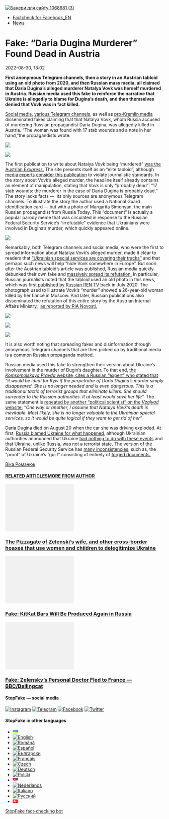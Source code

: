 [![](https://www.stopfake.org/content/uploads/2022/08/Baneri-dlya-sai-tu-1068681-3-6.png "Банери для сайту 1068681 (3)")](https://www.stopfake.org/content/uploads/2022/08/Baneri-dlya-sai-tu-1068681-3-6.png)

*   [Factcheck for Facebook\_EN](https://www.stopfake.org/en/category/factcheck-facebook-en/)
*   [News](https://www.stopfake.org/en/category/news/)

Fake: “Daria Dugina Murderer” Found Dead in Austria 
====================================================

2022-08-30, 13:02

[](https://www.facebook.com/sharer/sharer.php?u=https%3A%2F%2Fwww.stopfake.org%2Fen%2Ffake-daria-dugina-murderer-found-dead-in-austria%2F "Facebook")[](viber://forward?text=Fake%3A%20%E2%80%9CDaria%20Dugina%20Murderer%E2%80%9D%20Found%20Dead%20in%20Austria%C2%A0%20https%3A%2F%2Fwww.stopfake.org%2Fen%2Ffake-daria-dugina-murderer-found-dead-in-austria%2F "Viber")[](https://twitter.com/intent/tweet?text=Fake%3A%20%E2%80%9CDaria%20Dugina%20Murderer%E2%80%9D%20Found%20Dead%20in%20Austria%C2%A0&url=https%3A%2F%2Fwww.stopfake.org%2Fen%2Ffake-daria-dugina-murderer-found-dead-in-austria%2F "X")[](https://api.whatsapp.com/send?text=Fake%3A%20%E2%80%9CDaria%20Dugina%20Murderer%E2%80%9D%20Found%20Dead%20in%20Austria%C2%A0%20https%3A%2F%2Fwww.stopfake.org%2Fen%2Ffake-daria-dugina-murderer-found-dead-in-austria%2F "Whatsapp")[](https://www.stopfake.org/en/fake-daria-dugina-murderer-found-dead-in-austria/)[](https://telegram.me/share/url?url=https%3A%2F%2Fwww.stopfake.org%2Fen%2Ffake-daria-dugina-murderer-found-dead-in-austria%2F&text=Fake%3A%20%E2%80%9CDaria%20Dugina%20Murderer%E2%80%9D%20Found%20Dead%20in%20Austria%C2%A0 "Telegram")[](https://www.instagram.com/ "Instagram")

  

**First anonymous Telegram channels, then a story in an Austrian tabloid using an old photo from 2020, and then Russian mass media, all claimed that Daria Dugina’s alleged murderer Natalya Vovk was herself murdered in Austria. Russian media used this fake to reinforce the narrative that Ukraine is allegedly to blame for Dugina’s death, and then themselves denied that Vovk was in fact killed.**

[Social media](https://www.facebook.com/photo/?fbid=118874340925676&set=a.105260498953727), [various Telegram channels](https://t.me/ASupersharij/10797?fbclid=IwAR37IltxhLmkaxiXteLP7JWDo4rbF9JGMLLLe5IeiJlsXU_CHnyXhszt0eU), as well as [pro-Kremlin media](https://novorosinform.org/podozrevaemaya-v-ubijstve-dari-duginoj-ukrainka-najdena-mertvoj--smi--102395.html?fbclid=IwAR3GoA0nHqY_AOM_dnLkaAeHCphiTy6q6lBGjqpwjgXa60CS1SZhzRjdDPo) disseminated fakes claiming that that Natalya Vovk, whom Russia accused of murdering Russian propagandist Daria Dugina, was allegedly killed in Austria. “The woman was found with 17 stab wounds and a note in her hand,”the propagandists wrote.

![](https://www.stopfake.org/content/uploads/2022/09/Znimok-ekrana-2022-08-29-o-19.29.00-1.png)

![](https://www.stopfake.org/content/uploads/2022/09/Znimok-ekrana-2022-08-29-o-19.18.25.png)

The first publication to write about Natalya Vovk being “murdered” [was the Austrian _Exxpress_.](https://exxpress.at/17-messerstiche-attentaeterin-im-mordfall-darya-dugina-angeblich-tot/) The site presents itself as an “elite tabloid”, although [media experts consider this publication](https://www.stopfake.org/uk/fejk-v-avstriyi-znajdeno-mertvoyu-vbivtsyu-dar-yi-duginoyi/#:~:text=%D0%BC%D0%B5%D0%B4%D1%96%D0%B0%D0%B5%D0%BA%D1%81%D0%BF%D0%B5%D1%80%D1%82%D0%B8%20%D0%BD%D0%B0%D0%B7%D0%B8%D0%B2%D0%B0%D1%8E%D1%82%D1%8C%20%D0%B9%D0%BE%D0%B3%D0%BE%20%D0%B2%D0%B8%D0%B4%D0%B0%D0%BD%D0%BD%D1%8F%D0%BC) to violate journalistic standards. In the story about Vovk’s alleged murder, the headline itself already contains an element of manipulation, stating that Vovk is only “probably dead”: “17 stab wounds: the murderer in the case of Daria Dugina is probably dead.” The story lacks facts —  its only sources are anonymous Telegram channels. To illustrate the story the author used a National Guard identification card — but with a photo of Margarita Simonyan, the main Russian propagandist from Russia Today. This “document” is actually a popular parody meme that was circulated in response to the Russian Federal Security Service’s “irrefutable” evidence that Ukrainians were involved in Dugina’s murder, which quickly appeared online.

![](https://www.stopfake.org/content/uploads/2022/09/Znimok-ekrana-2022-08-30-o-00.29.07.png)

Remarkably, both Telegram channels and social media, who were the first to spread information about Natalya Vovk’s alleged murder, made it clear to readers that [“Ukrainian special services are covering their tracks”](https://www.stopfake.org/uk/fejk-v-avstriyi-znajdeno-mertvoyu-vbivtsyu-dar-yi-duginoyi/#:~:text=%C2%AB%D1%81%D0%BF%D0%B5%D1%86%D1%81%D0%BB%D1%83%D0%B6%D0%B1%D0%B8%20%D0%A3%D0%BA%D1%80%D0%B0%D1%97%D0%BD%D0%B8%20%D0%B7%D0%B0%D0%BC%D1%96%D1%82%D0%B0%D1%8E%D1%82%D1%8C%20%D1%81%D0%BB%D1%96%D0%B4%D0%B8%C2%BB) and that perhaps such news will help “hide Vovk somewhere in Europe”. But soon after the Austrian tabloid’s article was published, Russian media quickly debunked their own fake and [massively spread its refutation.](https://eadaily.com/ru/news/2022/08/28/avstriyskoe-smi-predstavilo-foto-zarezannoy-vovk-podorvavshey-avtomobil-duginoy) In particular, Russian journalists noted that the tabloid used an old photo in this news, which was first [published by Russian REN TV](https://ren.tv/news/kriminal/726676-mertvaia-nevesta-chto-izvestno-ob-ubiistve-moskvichki-nakanune-svadby) back in July 2020. The photograph used to illustrate Vovk’s “murder” showed a 26-year-old woman killed by her fiancé in Moscow. And later, Russian publications also disseminated the refutation of this entire story by the Austrian Internal Affairs Ministry,  [as reported by RIA Novosti.](https://ria.ru/20220828/vovk-1812733071.html)

![](https://www.stopfake.org/content/uploads/2022/09/Znimok-ekrana-2022-08-30-o-01.06.27-1.png)

![](https://www.stopfake.org/content/uploads/2022/09/Znimok-ekrana-2022-08-30-o-00.58.54.png)

![](https://www.stopfake.org/content/uploads/2022/09/Znimok-ekrana-2022-08-30-o-01.33.09.png)

It is also worth noting that spreading fakes and disinformation through anonymous Telegram channels that are then picked up by traditional media is a common Russian propaganda method.

Russian media used this fake to strengthen their version about Ukraine’s involvement in the murder of Dugin’s daughter. To that end, [the _Komsomolskaya Pravda_ website, cites a Russian “expert” who stated that](https://www.kp.ru/daily/27437.5/4639103/) _“it would be ideal for Kyiv if the perpetrator of Daria Dugina’s murder simply disappeared. She is no longer needed and is even dangerous. This is a traditional tactic of terrorist groups that eliminate killers. She should surrender to the Russian authorities. It at least would save her life”._ The same statement is [repeated by another “political scientist” on the _Vzglyad_ website:](https://vz.ru/news/2022/8/29/1174883.html) _“One way or another, I assume that Natalya Vovk’s death is inevitable. Most likely, she is no longer valuable to the Ukrainian special services, so it would be quite logical if they want to get rid of her”._

Daria Dugina died on August 20 when the car she was driving exploded. At first, [Russia blamed Ukraine for what happened](https://www.interfax.ru/russia/857703), although Ukrainian authorities announced that Ukraine [had nothing to do with these events](https://suspilne.media/273841-podolak-zaaviv-so-ukraina-ne-pricetna-do-vbivstva-duginoi/) and that Ukraine, unlike Russia, was not a terrorist state. The version of the Russian Federal Security Service has [many inconsistencies](https://www.currenttime.tv/a/oni-tehnologichno-sklepali-versiyu-iz-zaranee-zagotovlennyh-elementov-v-shenderovich-i-s-parhomenko-o-raskrytom-ubiystve-dari-duginoy-/31999778.html), such as, the “proof” of Ukraine’s “guilt” consisting of entirely of [forged documents.](https://nv.ua/ukraine/events/natalya-vovk-azov-otreagiroval-na-feyk-fsb-o-prichastnosti-ukrainki-k-ubiystvu-duginoy-50264874.html)

  

[](https://www.facebook.com/sharer/sharer.php?u=https%3A%2F%2Fwww.stopfake.org%2Fen%2Ffake-daria-dugina-murderer-found-dead-in-austria%2F "Facebook")[](viber://forward?text=Fake%3A%20%E2%80%9CDaria%20Dugina%20Murderer%E2%80%9D%20Found%20Dead%20in%20Austria%C2%A0%20https%3A%2F%2Fwww.stopfake.org%2Fen%2Ffake-daria-dugina-murderer-found-dead-in-austria%2F "Viber")[](https://twitter.com/intent/tweet?text=Fake%3A%20%E2%80%9CDaria%20Dugina%20Murderer%E2%80%9D%20Found%20Dead%20in%20Austria%C2%A0&url=https%3A%2F%2Fwww.stopfake.org%2Fen%2Ffake-daria-dugina-murderer-found-dead-in-austria%2F "X")[](https://api.whatsapp.com/send?text=Fake%3A%20%E2%80%9CDaria%20Dugina%20Murderer%E2%80%9D%20Found%20Dead%20in%20Austria%C2%A0%20https%3A%2F%2Fwww.stopfake.org%2Fen%2Ffake-daria-dugina-murderer-found-dead-in-austria%2F "Whatsapp")[](https://www.stopfake.org/en/fake-daria-dugina-murderer-found-dead-in-austria/)[](https://telegram.me/share/url?url=https%3A%2F%2Fwww.stopfake.org%2Fen%2Ffake-daria-dugina-murderer-found-dead-in-austria%2F&text=Fake%3A%20%E2%80%9CDaria%20Dugina%20Murderer%E2%80%9D%20Found%20Dead%20in%20Austria%C2%A0 "Telegram")[](https://www.instagram.com/ "Instagram")

[Віка Романюк](#)

#### [RELATED ARTICLES](#)[MORE FROM AUTHOR](#)

[![](data:image/png;base64,iVBORw0KGgoAAAANSUhEUgAAANoAAACWAQMAAACCSQSPAAAAA1BMVEWurq51dlI4AAAAAXRSTlMmkutdmwAAABpJREFUWMPtwQENAAAAwiD7p7bHBwwAAAAg7RD+AAGXD7BoAAAAAElFTkSuQmCC "The Pizzagate of Zelenski’s wife, and other cross-border hoaxes that use women and children to delegitimize Ukraine")](https://www.stopfake.org/en/the-pizzagate-of-zelenski-s-wife-and-other-cross-border-hoaxes-that-use-women-and-children-to-delegitimize-ukraine/ "The Pizzagate of Zelenski’s wife, and other cross-border hoaxes that use women and children to delegitimize Ukraine")

### [The Pizzagate of Zelenski’s wife, and other cross-border hoaxes that use women and children to delegitimize Ukraine](https://www.stopfake.org/en/the-pizzagate-of-zelenski-s-wife-and-other-cross-border-hoaxes-that-use-women-and-children-to-delegitimize-ukraine/ "The Pizzagate of Zelenski’s wife, and other cross-border hoaxes that use women and children to delegitimize Ukraine")

[![](data:image/png;base64,iVBORw0KGgoAAAANSUhEUgAAANoAAACWAQMAAACCSQSPAAAAA1BMVEWurq51dlI4AAAAAXRSTlMmkutdmwAAABpJREFUWMPtwQENAAAAwiD7p7bHBwwAAAAg7RD+AAGXD7BoAAAAAElFTkSuQmCC "Fake: KitKat Bars Will Be Produced Again in Russia")](https://www.stopfake.org/en/fake-kitkat-bars-will-be-produced-again-in-russia/ "Fake: KitKat Bars Will Be Produced Again in Russia")

### [Fake: KitKat Bars Will Be Produced Again in Russia](https://www.stopfake.org/en/fake-kitkat-bars-will-be-produced-again-in-russia/ "Fake: KitKat Bars Will Be Produced Again in Russia")

[![](data:image/png;base64,iVBORw0KGgoAAAANSUhEUgAAANoAAACWAQMAAACCSQSPAAAAA1BMVEWurq51dlI4AAAAAXRSTlMmkutdmwAAABpJREFUWMPtwQENAAAAwiD7p7bHBwwAAAAg7RD+AAGXD7BoAAAAAElFTkSuQmCC "Fake: Zelensky’s Personal Doctor Fled to France — BBC/Bellingcat")](https://www.stopfake.org/en/fake-zelensky-s-personal-doctor-fled-to-france-bbc-bellingcat/ "Fake: Zelensky’s Personal Doctor Fled to France — BBC/Bellingcat")

### [Fake: Zelensky’s Personal Doctor Fled to France — BBC/Bellingcat](https://www.stopfake.org/en/fake-zelensky-s-personal-doctor-fled-to-france-bbc-bellingcat/ "Fake: Zelensky’s Personal Doctor Fled to France — BBC/Bellingcat")

[](#)[](#)

#### StopFake — social media

[![Instagram](https://www.stopfake.org/content/uploads/2020/09/inAsset-1.png)](https://www.instagram.com/stopfakingnews/) [![Telegram](https://www.stopfake.org/content/uploads/2020/09/teAsset-1.png)](https://t.me/StopFake) [![Facebook](https://www.stopfake.org/content/uploads/2020/10/facebook.png)](https://www.facebook.com/stopfakeukraine) [![Twitter](https://www.stopfake.org/content/uploads/2024/03/twitter_x_new_logo_x_rounded_icon_256078.png)](https://twitter.com/StopFakingNews)

#### StopFake in other languages

*   [![Українська](data:image/png;base64,iVBORw0KGgoAAAANSUhEUgAAABAAAAALCAMAAABBPP0LAAAAb1BMVEUAhP8AfP0Ac/oAZ/UAV/B5yv9wxv5iwf1WvP1Ot/gAQOlMt/1Bs/s1rfkpqPdBsfYdovUAkciK0edqwuBautpNtdZAr9IATZr43QD8/GX6+kn5+Tr4+C329iD09BTy8g309DHguQDy8iruzwDnwwAuoRPoAAAASElEQVR4AU3MAQYDQRAF0Ve9WRAQYO5/zUgSDIxf8DQdiGR3I7v0YOLS3ns4PPt8Wq86vn6vVht7NRzG0OHRSpDb8Gt5IvjAHy/kBL+aIRygAAAAAElFTkSuQmCC)](https://www.stopfake.org/uk/golovna/)
*   [![English](/content/polylang/en_US.png)](https://www.stopfake.org/en/fake-daria-dugina-murderer-found-dead-in-austria/)
*   [![Română](/content/polylang/ro_RO.png)](https://www.stopfake.org/ro/pagina-principala/)
*   [![Español](/content/polylang/es_ES.png)](https://www.stopfake.org/es/portada/)
*   [![Български](/content/polylang/bg_BG.png)](https://www.stopfake.org/bg/nachalo/)
*   [![Français](/content/polylang/fr_FR.png)](https://www.stopfake.org/fr/accueil/)
*   [![Czech](/content/polylang/cs_CZ.png)](https://www.stopfake.org/cz/domu/)
*   [![Deutsch](/content/polylang/de_DE.png)](https://www.stopfake.org/de/start/)
*   [![Polski](/content/polylang/pl_PL.png)](https://www.stopfake.org/pl/strona-glowna/)
*   [![Српски језик](data:image/png;base64,iVBORw0KGgoAAAANSUhEUgAAABAAAAALCAMAAABBPP0LAAAAbFBMVEXkAADhAADbAADSAADMAADHAADzY1jnXlTcWVDBAADoNjbWMjPogFXlflTNPkL19XYAHno2grgAWqLto6TwubkAVZkwc6QAGmwAHXc1f7b19fXy8vLuxMU0frPaeHrSXWDm5ubrztDPb3Pr6+sXdtjeAAAAVklEQVR4AQXBQQqCABRAwXn5E4lo0/3vGK2SMJtJQkjUFQTRZFQd4DCw5ASYR+lr/S1Qs7XrXjtgzO6WE2Aux+b18L4H53qB57o+wybTyU7wwWw4APAHXWkRm6nRMmoAAAAASUVORK5CYII=)](https://www.stopfake.org/sr/naslovna/)
*   [![Nederlands](/content/polylang/nl_NL.png)](https://www.stopfake.org/nl/home-2/)
*   [![Italiano](/content/polylang/it_IT.png)](https://www.stopfake.org/it/home/)
*   [![Русский](/content/polylang/ru_RU.png)](https://www.stopfake.org/ru/glavnaya-2/)
*   [![Türkçe](data:image/png;base64,iVBORw0KGgoAAAANSUhEUgAAABAAAAALCAMAAABBPP0LAAAARVBMVEX+AAD3AADwAAD+fHz9cHH7ZGT9WVn6UFDpAAD9oKD5Q0P5OTn2MzP1Kir7ubr65ub1Gxv69PTzDw/kAAD319ffAAD4iooXHQ3FAAAAYklEQVR4AT3HhW0EQRQD0Oc/KG3/dQYEYTg2O+4IQbTHydWt0fw2Sfz8Fuw51+U3On7a6/pc/as1UZLDyuq13lWOwpdPn3+v7XJiDD3DR1N87Qr5WXX9zyQ9opEIOwkmDgr/ZXASmpFRqe0AAAAASUVORK5CYII=)](https://www.stopfake.org/tr/ana-sayfa-2/)

[StopFake fact-checking bot](https://t.me/StopFakeUkraine_bot)